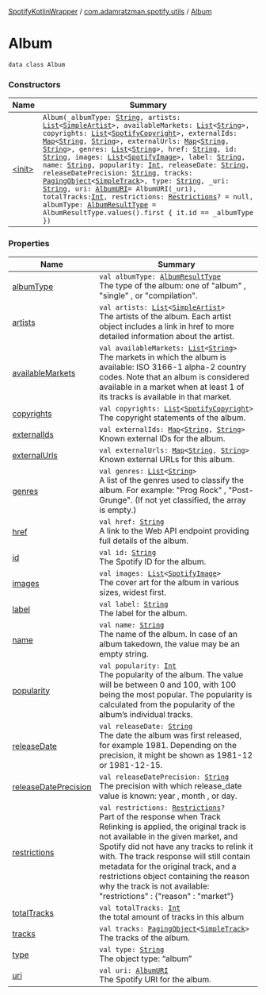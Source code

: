 [SpotifyKotlinWrapper](../../index.md) / [com.adamratzman.spotify.utils](../index.md) / [Album](./index.md)

# Album

`data class Album`

### Constructors

| Name | Summary |
|---|---|
| [&lt;init&gt;](-init-.md) | `Album(_albumType: `[`String`](https://kotlinlang.org/api/latest/jvm/stdlib/kotlin/-string/index.html)`, artists: `[`List`](https://kotlinlang.org/api/latest/jvm/stdlib/kotlin.collections/-list/index.html)`<`[`SimpleArtist`](../-simple-artist/index.md)`>, availableMarkets: `[`List`](https://kotlinlang.org/api/latest/jvm/stdlib/kotlin.collections/-list/index.html)`<`[`String`](https://kotlinlang.org/api/latest/jvm/stdlib/kotlin/-string/index.html)`>, copyrights: `[`List`](https://kotlinlang.org/api/latest/jvm/stdlib/kotlin.collections/-list/index.html)`<`[`SpotifyCopyright`](../-spotify-copyright/index.md)`>, externalIds: `[`Map`](https://kotlinlang.org/api/latest/jvm/stdlib/kotlin.collections/-map/index.html)`<`[`String`](https://kotlinlang.org/api/latest/jvm/stdlib/kotlin/-string/index.html)`, `[`String`](https://kotlinlang.org/api/latest/jvm/stdlib/kotlin/-string/index.html)`>, externalUrls: `[`Map`](https://kotlinlang.org/api/latest/jvm/stdlib/kotlin.collections/-map/index.html)`<`[`String`](https://kotlinlang.org/api/latest/jvm/stdlib/kotlin/-string/index.html)`, `[`String`](https://kotlinlang.org/api/latest/jvm/stdlib/kotlin/-string/index.html)`>, genres: `[`List`](https://kotlinlang.org/api/latest/jvm/stdlib/kotlin.collections/-list/index.html)`<`[`String`](https://kotlinlang.org/api/latest/jvm/stdlib/kotlin/-string/index.html)`>, href: `[`String`](https://kotlinlang.org/api/latest/jvm/stdlib/kotlin/-string/index.html)`, id: `[`String`](https://kotlinlang.org/api/latest/jvm/stdlib/kotlin/-string/index.html)`, images: `[`List`](https://kotlinlang.org/api/latest/jvm/stdlib/kotlin.collections/-list/index.html)`<`[`SpotifyImage`](../-spotify-image/index.md)`>, label: `[`String`](https://kotlinlang.org/api/latest/jvm/stdlib/kotlin/-string/index.html)`, name: `[`String`](https://kotlinlang.org/api/latest/jvm/stdlib/kotlin/-string/index.html)`, popularity: `[`Int`](https://kotlinlang.org/api/latest/jvm/stdlib/kotlin/-int/index.html)`, releaseDate: `[`String`](https://kotlinlang.org/api/latest/jvm/stdlib/kotlin/-string/index.html)`, releaseDatePrecision: `[`String`](https://kotlinlang.org/api/latest/jvm/stdlib/kotlin/-string/index.html)`, tracks: `[`PagingObject`](../-paging-object/index.md)`<`[`SimpleTrack`](../-simple-track/index.md)`>, type: `[`String`](https://kotlinlang.org/api/latest/jvm/stdlib/kotlin/-string/index.html)`, _uri: `[`String`](https://kotlinlang.org/api/latest/jvm/stdlib/kotlin/-string/index.html)`, uri: `[`AlbumURI`](../-album-u-r-i/index.md)` = AlbumURI(_uri), totalTracks: `[`Int`](https://kotlinlang.org/api/latest/jvm/stdlib/kotlin/-int/index.html)`, restrictions: `[`Restrictions`](../-restrictions/index.md)`? = null, albumType: `[`AlbumResultType`](../-album-result-type/index.md)` = AlbumResultType.values().first { it.id == _albumType })` |

### Properties

| Name | Summary |
|---|---|
| [albumType](album-type.md) | `val albumType: `[`AlbumResultType`](../-album-result-type/index.md)<br>The type of the album: one of "album" , "single" , or "compilation". |
| [artists](artists.md) | `val artists: `[`List`](https://kotlinlang.org/api/latest/jvm/stdlib/kotlin.collections/-list/index.html)`<`[`SimpleArtist`](../-simple-artist/index.md)`>`<br>The artists of the album. Each artist object includes a link in href to more detailed information about the artist. |
| [availableMarkets](available-markets.md) | `val availableMarkets: `[`List`](https://kotlinlang.org/api/latest/jvm/stdlib/kotlin.collections/-list/index.html)`<`[`String`](https://kotlinlang.org/api/latest/jvm/stdlib/kotlin/-string/index.html)`>`<br>The markets in which the album is available: ISO 3166-1 alpha-2 country codes. Note that an album is considered available in a market when at least 1 of its tracks is available in that market. |
| [copyrights](copyrights.md) | `val copyrights: `[`List`](https://kotlinlang.org/api/latest/jvm/stdlib/kotlin.collections/-list/index.html)`<`[`SpotifyCopyright`](../-spotify-copyright/index.md)`>`<br>The copyright statements of the album. |
| [externalIds](external-ids.md) | `val externalIds: `[`Map`](https://kotlinlang.org/api/latest/jvm/stdlib/kotlin.collections/-map/index.html)`<`[`String`](https://kotlinlang.org/api/latest/jvm/stdlib/kotlin/-string/index.html)`, `[`String`](https://kotlinlang.org/api/latest/jvm/stdlib/kotlin/-string/index.html)`>`<br>Known external IDs for the album. |
| [externalUrls](external-urls.md) | `val externalUrls: `[`Map`](https://kotlinlang.org/api/latest/jvm/stdlib/kotlin.collections/-map/index.html)`<`[`String`](https://kotlinlang.org/api/latest/jvm/stdlib/kotlin/-string/index.html)`, `[`String`](https://kotlinlang.org/api/latest/jvm/stdlib/kotlin/-string/index.html)`>`<br>Known external URLs for this album. |
| [genres](genres.md) | `val genres: `[`List`](https://kotlinlang.org/api/latest/jvm/stdlib/kotlin.collections/-list/index.html)`<`[`String`](https://kotlinlang.org/api/latest/jvm/stdlib/kotlin/-string/index.html)`>`<br>A list of the genres used to classify the album. For example: "Prog Rock" , "Post-Grunge". (If not yet classified, the array is empty.) |
| [href](href.md) | `val href: `[`String`](https://kotlinlang.org/api/latest/jvm/stdlib/kotlin/-string/index.html)<br>A link to the Web API endpoint providing full details of the album. |
| [id](id.md) | `val id: `[`String`](https://kotlinlang.org/api/latest/jvm/stdlib/kotlin/-string/index.html)<br>The Spotify ID for the album. |
| [images](images.md) | `val images: `[`List`](https://kotlinlang.org/api/latest/jvm/stdlib/kotlin.collections/-list/index.html)`<`[`SpotifyImage`](../-spotify-image/index.md)`>`<br>The cover art for the album in various sizes, widest first. |
| [label](label.md) | `val label: `[`String`](https://kotlinlang.org/api/latest/jvm/stdlib/kotlin/-string/index.html)<br>The label for the album. |
| [name](name.md) | `val name: `[`String`](https://kotlinlang.org/api/latest/jvm/stdlib/kotlin/-string/index.html)<br>The name of the album. In case of an album takedown, the value may be an empty string. |
| [popularity](popularity.md) | `val popularity: `[`Int`](https://kotlinlang.org/api/latest/jvm/stdlib/kotlin/-int/index.html)<br>The popularity of the album. The value will be between 0 and 100, with 100 being the most popular. The popularity is calculated from the popularity of the album’s individual tracks. |
| [releaseDate](release-date.md) | `val releaseDate: `[`String`](https://kotlinlang.org/api/latest/jvm/stdlib/kotlin/-string/index.html)<br>The date the album was first released, for example 1981. Depending on the precision, it might be shown as 1981-12 or 1981-12-15. |
| [releaseDatePrecision](release-date-precision.md) | `val releaseDatePrecision: `[`String`](https://kotlinlang.org/api/latest/jvm/stdlib/kotlin/-string/index.html)<br>The precision with which release_date value is known: year , month , or day. |
| [restrictions](restrictions.md) | `val restrictions: `[`Restrictions`](../-restrictions/index.md)`?`<br>Part of the response when Track Relinking is applied, the original track is not available in the given market, and Spotify did not have any tracks to relink it with. The track response will still contain metadata for the original track, and a restrictions object containing the reason why the track is not available: "restrictions" : {"reason" : "market"} |
| [totalTracks](total-tracks.md) | `val totalTracks: `[`Int`](https://kotlinlang.org/api/latest/jvm/stdlib/kotlin/-int/index.html)<br>the total amount of tracks in this album |
| [tracks](tracks.md) | `val tracks: `[`PagingObject`](../-paging-object/index.md)`<`[`SimpleTrack`](../-simple-track/index.md)`>`<br>The tracks of the album. |
| [type](type.md) | `val type: `[`String`](https://kotlinlang.org/api/latest/jvm/stdlib/kotlin/-string/index.html)<br>The object type: “album” |
| [uri](uri.md) | `val uri: `[`AlbumURI`](../-album-u-r-i/index.md)<br>The Spotify URI for the album. |
